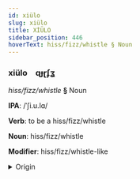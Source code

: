 ```yaml
---
id: xiülo
slug: xiülo
title: XİÜLO
sidebar_position: 446
hoverText: hiss/fizz/whistle § Noun
---
```


### xiülo&emsp;<span kind="abugida">ɋɟɽʄʓ</span>

*hiss/fizz/whistle* **§** Noun

**IPA**: /ˈʃi.u.lɑ/

**Verb**: to be a hiss/fizz/whistle

**Noun**: hiss/fizz/whistle

**Modifier**: hiss/fizz/whistle-like

<details>
    <summary>Origin</summary>
    Catalan xiular /ʃiwˈla/<br/>
    <em>Romance Language Family</em>
</details>